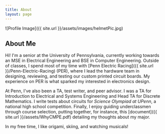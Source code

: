 ```yaml
---
title: About
layout: page
---
```

![Profile Image]({{ site.url }}/assets/images/helmetPic.jpg)

<h2>About Me</h2>

Hi! I'm a senior at the University of Pennsylvania, currently working towards
an MSE in Electrical Engineering and BSE in Computer Engineering.
Outside of classes, I spend most of my time with
[Penn Electric Racing]({{ site.url }}/Penn-Electric-Racing) (PER),
where I lead the hardware team in designing, reviewing, and testing our
custom printed circuit boards. My experience on PER is what sparked my
interested in electronics design.
<!-- Especially interested in insert specific stuff, fits here -->

At Penn, I've also been a TA, test writer, and peer advisor. I was a TA for
Introduction to Electrical and Systems Engineering and Head TA for Discrete Mathematics.
I write tests about circuits for *Science Olympiad at UPenn*, a national
high school competition. Finally, I enjoy guiding underclassmen through course
selection, putting together, for instance, this
[document]({{ site.url }}/assets/WhyCMPE.pdf) detailing my thoughts about
my major.

In my free time, I like origami, skiing, and watching musicals!

<!--
<h2>Skills</h2>

<ul class="skill-list">
	<li>PCB Design (Altium)</li>
	<li>FPGA (Verilog)</li>
	<li>SPICE</li>
	<li>Electronics Laboratory Equipment</li>
	<li>Surface Mount Soldering</li>
	<li>Java</li>
	<li>C</li>
	<li>C++</li>
</ul>
-->
